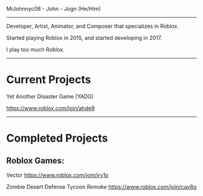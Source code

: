 
MrJohnnyc08 - John - Jogn
(He/Him)

---

Developer, Artist, Animator, and Composer that specializes in Roblox. 

Started playing Roblox in 2015, and started developing in 2017.

I play too much Roblox.

---


# Current Projects
Yet Another Disaster Game (YADG)

https://www.roblox.com/join/ahde9

---

# Completed Projects

## Roblox Games:
Vector
https://www.roblox.com/join/iry1o

Zombie Desert Defense Tycoon *Remake*
https://www.roblox.com/join/cav8q

<!--
**MrJohnnyc08/MrJohnnyc08** is a ✨ _special_ ✨ repository because its `README.md` (this file) appears on your GitHub profile.

Here are some ideas to get you started:

- 🔭 I’m currently working on ...
- 🌱 I’m currently learning ...
- 👯 I’m looking to collaborate on ...
- 🤔 I’m looking for help with ...
- 💬 Ask me about ...
- 📫 How to reach me: ...
- 😄 Pronouns: ...
- ⚡ Fun fact: ...
-->
